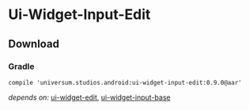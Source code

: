 Ui-Widget-Input-Edit
===============

## Download ##

### Gradle ###

    compile 'universum.studios.android:ui-widget-input-edit:0.9.0@aar'

_depends on:_
[ui-widget-edit](https://github.com/universum-studios/android_ui/tree/master/library-widget-edit),
[ui-widget-input-base](https://github.com/universum-studios/android_ui/tree/master/library-widget-input-base)